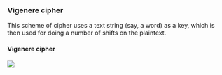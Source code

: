 ### Vigenere cipher

This scheme of cipher uses a text string (say, a word) as a key, which is then used for doing a number of shifts on the plaintext.


#### Vigenere cipher
![](https://people.rit.edu/~epa4566/140/project3/media/vigSmall.gif)